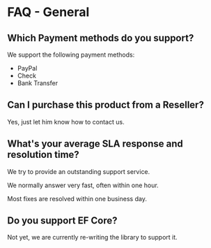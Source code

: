 # FAQ - General

## Which Payment methods do you support?
We support the following payment methods:

- PayPal
- Check
- Bank Transfer

## Can I purchase this product from a Reseller?
Yes, just let him know how to contact us.

## What's your average SLA response and resolution time?
We try to provide an outstanding support service.

We normally answer very fast, often within one hour.

Most fixes are resolved within one business day.

## Do you support EF Core?
Not yet, we are currently re-writing the library to support it.
